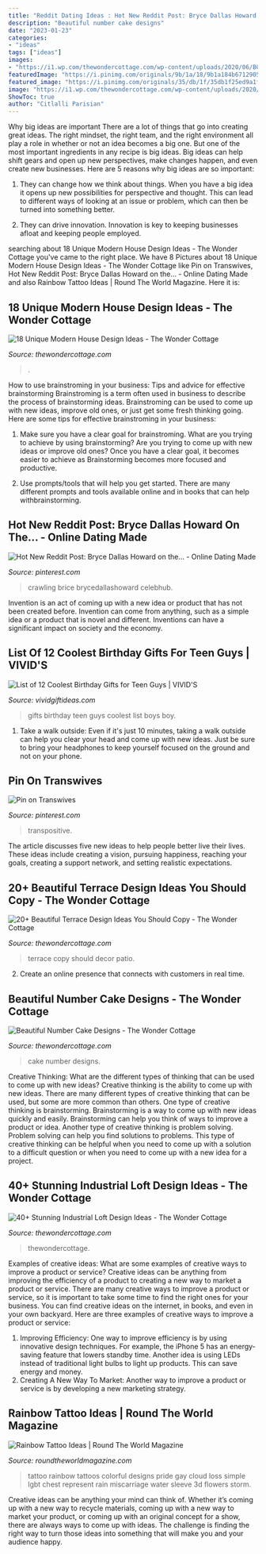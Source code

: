 ```yaml
---
title: "Reddit Dating Ideas : Hot New Reddit Post: Bryce Dallas Howard On The..."
description: "Beautiful number cake designs"
date: "2023-01-23"
categories:
- "ideas"
tags: ["ideas"]
images:
- "https://i1.wp.com/thewondercottage.com/wp-content/uploads/2020/06/B0D279A6-198B-4298-A46F-506C2817AC4A.jpeg?resize=1097%2C1373&amp;ssl=1"
featuredImage: "https://i.pinimg.com/originals/9b/1a/18/9b1a184b67129055faf06317845be542.jpg"
featured_image: "https://i.pinimg.com/originals/35/db/1f/35db1f25ed9a1fc3bb0ab7f3a3b10423.jpg"
image: "https://i1.wp.com/thewondercottage.com/wp-content/uploads/2020/06/B0D279A6-198B-4298-A46F-506C2817AC4A.jpeg?resize=1097%2C1373&amp;ssl=1"
ShowToc: true
author: "Citlalli Parisian"
---
```



Why big ideas are important
There are a lot of things that go into creating great ideas. The right mindset, the right team, and the right environment all play a role in whether or not an idea becomes a big one. But one of the most important ingredients in any recipe is big ideas. Big ideas can help shift gears and open up new perspectives, make changes happen, and even create new businesses. Here are 5 reasons why big ideas are so important: 
1. They can change how we think about things. When you have a big idea it opens up new possibilities for perspective and thought. This can lead to different ways of looking at an issue or problem, which can then be turned into something better. 

2. They can drive innovation. Innovation is key to keeping businesses afloat and keeping people employed.

	

		
searching about 18 Unique Modern House Design Ideas - The Wonder Cottage you've came to the right place. We have 8 Pictures about 18 Unique Modern House Design Ideas - The Wonder Cottage like Pin on Transwives, Hot New Reddit Post: Bryce Dallas Howard on the... - Online Dating Made and also Rainbow Tattoo Ideas | Round The World Magazine. Here it is:
		
    
## 18 Unique Modern House Design Ideas - The Wonder Cottage

<img loading=lazy src="https://i0.wp.com/thewondercottage.com/wp-content/uploads/2020/06/95EAFF0E-D873-4809-A8CF-4431873DEBA2.jpeg" onerror="this.onerror=null;this.src='https://tse2.mm.bing.net/th?id=OIP.Kgg1ozBEeZuqiLmkMlhMVAHaHk&amp;pid=15.1';" alt="18 Unique Modern House Design Ideas - The Wonder Cottage">

_Source: thewondercottage.com_

>. 

	

How to use brainstroming in your business: Tips and advice for effective brainstorming
Brainstroming is a term often used in business to describe the process of brainstorming ideas. Brainstroming can be used to come up with new ideas, improve old ones, or just get some fresh thinking going. Here are some tips for effective brainstroming in your business: 
1. Make sure you have a clear goal for brainstroming. What are you trying to achieve by using brainstorming? Are you trying to come up with new ideas or improve old ones? Once you have a clear goal, it becomes easier to achieve as Brainstorming becomes more focused and productive. 

2. Use prompts/tools that will help you get started. There are many different prompts and tools available online and in books that can help withbrainstorming.

    
## Hot New Reddit Post: Bryce Dallas Howard On The... - Online Dating Made

<img loading=lazy src="https://i.pinimg.com/originals/9b/1a/18/9b1a184b67129055faf06317845be542.jpg" onerror="this.onerror=null;this.src='https://tse2.mm.bing.net/th?id=OIP.lS7y2oAAfnTBcOrE0vpZRgHaKb&amp;pid=15.1';" alt="Hot New Reddit Post: Bryce Dallas Howard on the... - Online Dating Made">

_Source: pinterest.com_

>crawling brice brycedallashoward celebhub. 

	

Invention is an act of coming up with a new idea or product that has not been created before. Invention can come from anything, such as a simple idea or a product that is novel and different. Inventions can have a significant impact on society and the economy.

    
## List Of 12 Coolest Birthday Gifts For Teen Guys | VIVID&#039;S

<img loading=lazy src="https://cdn.vividgiftideas.com/wp-content/uploads/2017/02/teen-boy-birthday-gifts.jpg" onerror="this.onerror=null;this.src='https://tse1.mm.bing.net/th?id=OIP.dkueXbZd1DXgj90X3at5hQHaND&amp;pid=15.1';" alt="List of 12 Coolest Birthday Gifts for Teen Guys | VIVID&#039;S">

_Source: vividgiftideas.com_

>gifts birthday teen guys coolest list boys boy. 

	

1. Take a walk outside: Even if it's just 10 minutes, taking a walk outside can help you clear your head and come up with new ideas. Just be sure to bring your headphones to keep yourself focused on the ground and not on your phone.

    
## Pin On Transwives

<img loading=lazy src="https://i.pinimg.com/originals/35/db/1f/35db1f25ed9a1fc3bb0ab7f3a3b10423.jpg" onerror="this.onerror=null;this.src='https://tse4.mm.bing.net/th?id=OIP.MSVYMHJvcd2lB_Bo_9zgtgHaKS&amp;pid=15.1';" alt="Pin on Transwives">

_Source: pinterest.com_

>transpositive. 

	

The article discusses five new ideas to help people better live their lives. These ideas include creating a vision, pursuing happiness, reaching your goals, creating a support network, and setting realistic expectations.

    
## 20+ Beautiful Terrace Design Ideas You Should Copy - The Wonder Cottage

<img loading=lazy src="https://i1.wp.com/thewondercottage.com/wp-content/uploads/2020/06/B0D279A6-198B-4298-A46F-506C2817AC4A.jpeg?resize=1097%2C1373&amp;ssl=1" onerror="this.onerror=null;this.src='https://tse4.mm.bing.net/th?id=OIP.JjcmX1hTLP1akNkPk2mliQHaJR&amp;pid=15.1';" alt="20+ Beautiful Terrace Design Ideas You Should Copy - The Wonder Cottage">

_Source: thewondercottage.com_

>terrace copy should decor patio. 

	

2. Create an online presence that connects with customers in real time.

    
## Beautiful Number Cake Designs - The Wonder Cottage

<img loading=lazy src="https://i1.wp.com/thewondercottage.com/wp-content/uploads/2019/07/img_2796.jpg" onerror="this.onerror=null;this.src='https://tse2.mm.bing.net/th?id=OIP.0q__E6HNUEFCUNS2mjwlRgHaHj&amp;pid=15.1';" alt="Beautiful Number Cake Designs - The Wonder Cottage">

_Source: thewondercottage.com_

>cake number designs. 

	

Creative Thinking: What are the different types of thinking that can be used to come up with new ideas?
Creative thinking is the ability to come up with new ideas. There are many different types of creative thinking that can be used, but some are more common than others. One type of creative thinking is brainstorming. Brainstorming is a way to come up with new ideas quickly and easily. Brainstorming can help you think of ways to improve a product or idea. Another type of creative thinking is problem solving. Problem solving can help you find solutions to problems. This type of creative thinking can be helpful when you need to come up with a solution to a difficult question or when you need to come up with a new idea for a project.

    
## 40+ Stunning Industrial Loft Design Ideas - The Wonder Cottage

<img loading=lazy src="https://i0.wp.com/thewondercottage.com/wp-content/uploads/2020/06/11D10E43-A424-4A73-8628-19641EDC0DEB.jpeg?resize=1089%2C1108&amp;ssl=1" onerror="this.onerror=null;this.src='https://tse3.mm.bing.net/th?id=OIP.79f4W10uVM-QeQv7qIerpgHaHi&amp;pid=15.1';" alt="40+ Stunning Industrial Loft Design Ideas - The Wonder Cottage">

_Source: thewondercottage.com_

>thewondercottage. 

	

Examples of creative ideas: What are some examples of creative ways to improve a product or service?
Creative ideas can be anything from improving the efficiency of a product to creating a new way to market a product or service. There are many creative ways to improve a product or service, so it is important to take some time to find the right ones for your business. You can find creative ideas on the internet, in books, and even in your own backyard. Here are three examples of creative ways to improve a product or service: 
1. Improving Efficiency: One way to improve efficiency is by using innovative design techniques. For example, the iPhone 5 has an energy-saving feature that lowers standby time. Another idea is using LEDs instead of traditional light bulbs to light up products. This can save energy and money. 
2. Creating A New Way To Market: Another way to improve a product or service is by developing a new marketing strategy.

    
## Rainbow Tattoo Ideas | Round The World Magazine

<img loading=lazy src="http://www.roundtheworldmagazine.com/wp-content/uploads/2018/08/Rainbow-Tattoo-on-chest.jpg" onerror="this.onerror=null;this.src='https://tse4.mm.bing.net/th?id=OIP.xQgBiYxGTdC-SEkBQ3TppQDMEy&amp;pid=15.1';" alt="Rainbow Tattoo Ideas | Round The World Magazine">

_Source: roundtheworldmagazine.com_

>tattoo rainbow tattoos colorful designs pride gay cloud loss simple lgbt chest represent rain miscarriage water sleeve 3d flowers storm. 

	

Creative ideas can be anything your mind can think of. Whether it’s coming up with a new way to recycle materials, coming up with a new way to market your product, or coming up with an original concept for a show, there are always ways to come up with ideas. The challenge is finding the right way to turn those ideas into something that will make you and your audience happy.

